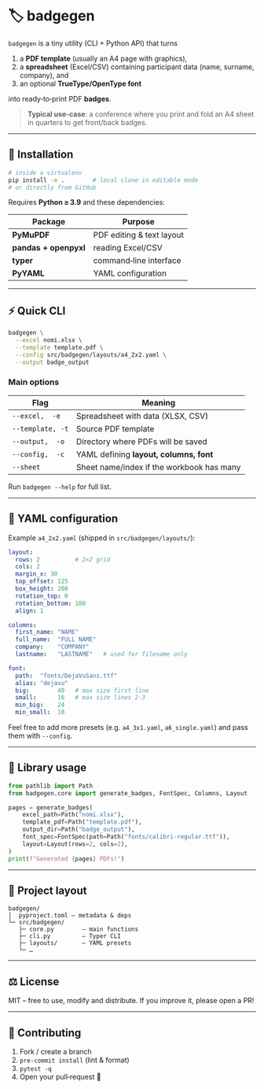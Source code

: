 # 🏷️ badgegen

`badgegen` is a tiny utility (CLI + Python API) that turns

1. a **PDF template** (usually an A4 page with graphics),
2. a **spreadsheet** (Excel/CSV) containing participant data (name, surname, company), and
3. an optional **TrueType/OpenType font**

into ready‑to‑print PDF **badges**.

> **Typical use‑case**: a conference where you print and fold an A4 sheet in quarters to get front/back badges.

---

## 🚀 Installation

```bash
# inside a virtualenv
pip install -e .        # local clone in editable mode
# or directly from GitHub
```

Requires **Python ≥ 3.9** and these dependencies:

| Package               | Purpose                   |
| --------------------- | ------------------------- |
| **PyMuPDF**           | PDF editing & text layout |
| **pandas + openpyxl** | reading Excel/CSV         |
| **typer**             | command‑line interface    |
| **PyYAML**            | YAML configuration        |

---

## ⚡ Quick CLI

```bash
badgegen \
  --excel nomi.xlsx \
  --template template.pdf \
  --config src/badgegen/layouts/a4_2x2.yaml \
  --output badge_output
```

### Main options

| Flag             | Meaning                                   |
| ---------------- | ----------------------------------------- |
| `--excel,  -e`   | Spreadsheet with data (XLSX, CSV)         |
| `--template, -t` | Source PDF template                       |
| `--output,  -o`  | Directory where PDFs will be saved        |
| `--config,  -c`  | YAML defining **layout, columns, font**   |
| `--sheet`        | Sheet name/index if the workbook has many |

Run `badgegen --help` for full list.

---

## 🧩 YAML configuration

Example `a4_2x2.yaml` (shipped in `src/badgegen/layouts/`):

```yaml
layout:
  rows: 2          # 2×2 grid
  cols: 2
  margin_x: 30
  top_offset: 125
  box_height: 200
  rotation_top: 0
  rotation_bottom: 180
  align: 1

columns:
  first_name: "NAME"
  full_name:  "FULL NAME"
  company:    "COMPANY"
  lastname:   "LASTNAME"   # used for filename only

font:
  path:  "fonts/DejaVuSans.ttf"
  alias: "dejavu"
  big:        40   # max size first line
  small:      16   # max size lines 2‑3
  min_big:    24
  min_small:  10
```

Feel free to add more presets (e.g. `a4_3x1.yaml`, `a6_single.yaml`) and pass them with `--config`.

---

## 🐍 Library usage

```python
from pathlib import Path
from badgegen.core import generate_badges, FontSpec, Columns, Layout

pages = generate_badges(
    excel_path=Path("nomi.xlsx"),
    template_pdf=Path("template.pdf"),
    output_dir=Path("badge_output"),
    font_spec=FontSpec(path=Path("fonts/calibri-regular.ttf")),
    layout=Layout(rows=2, cols=2),
)
print(f"Generated {pages} PDFs!")
```

---

## 📂 Project layout

```
badgegen/
│  pyproject.toml – metadata & deps
└─ src/badgegen/
   ├─ core.py        – main functions
   ├─ cli.py         – Typer CLI
   ├─ layouts/       – YAML presets
   └─ …
```

---

## ⚖️ License

MIT – free to use, modify and distribute. If you improve it, please open a PR!

---

## 🤝 Contributing

1. Fork / create a branch
2. `pre-commit install` (lint & format)
3. `pytest -q`
4. Open your pull‑request 🙌
